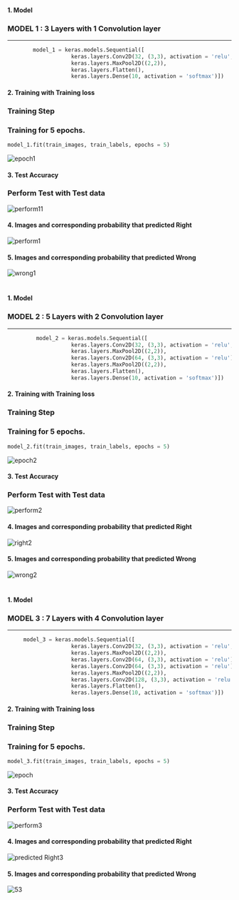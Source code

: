 
#### 1. Model

### MODEL 1 : 3 Layers with 1 Convolution layer
----------
``` Python
        model_1 = keras.models.Sequential([
                    keras.layers.Conv2D(32, (3,3), activation = 'relu', input_shape = (28, 28,1)),  # layer 1 
                    keras.layers.MaxPool2D((2,2)),                                                  # layer 2 
                    keras.layers.Flatten(),
                    keras.layers.Dense(10, activation = 'softmax')])                                # layer 3

```


#### 2. Training with Training loss
### Training Step
### Training for 5 epochs.
```Python
model_1.fit(train_images, train_labels, epochs = 5)
```
![epoch1](https://user-images.githubusercontent.com/66125576/173198839-c2b4ba75-0c9f-4bbf-b413-993280b86de9.PNG)




#### 3. Test Accuracy
### Perform Test with Test data

![perform11](https://user-images.githubusercontent.com/66125576/173198905-09c716ea-8fd9-4a13-be6c-993e50d6316e.PNG)


#### 4. Images and corresponding probability that predicted Right
![perform1](https://user-images.githubusercontent.com/66125576/173198873-89f3ea60-5ca4-4e0e-996a-be1ea1391625.PNG)

#### 5. Images and corresponding probability that predicted Wrong
![wrong1](https://user-images.githubusercontent.com/66125576/173198915-8832a1b3-0783-40e8-bdab-3f6ecdefd98e.PNG)


#
#
#
#

#### 1. Model

### MODEL 2 : 5 Layers with 2 Convolution layer
----------
``` Python
         model_2 = keras.models.Sequential([
                    keras.layers.Conv2D(32, (3,3), activation = 'relu', input_shape=(28,28,1)),     # layer 1 
                    keras.layers.MaxPool2D((2,2)),                                                  # layer 2
                    keras.layers.Conv2D(64, (3,3), activation = 'relu'),                            # layer 3 
                    keras.layers.MaxPool2D((2,2)),                                                  # layer 4
                    keras.layers.Flatten(),
                    keras.layers.Dense(10, activation = 'softmax')])                                # layer 5

```


#### 2. Training with Training loss
### Training Step
### Training for 5 epochs.
```Python
model_2.fit(train_images, train_labels, epochs = 5)
```
![epoch2](https://user-images.githubusercontent.com/66125576/173199109-e8995e68-c269-49c7-be38-c5c5b6e4328c.PNG)





#### 3. Test Accuracy
### Perform Test with Test data
![perform2](https://user-images.githubusercontent.com/66125576/173199123-c6798ad3-0af5-4f94-9895-e791cb48ea14.PNG)




#### 4. Images and corresponding probability that predicted Right
![right2](https://user-images.githubusercontent.com/66125576/173199141-89639eb8-48a9-4361-a0cb-e47217c4a569.PNG)


#### 5. Images and corresponding probability that predicted Wrong

![wrong2](https://user-images.githubusercontent.com/66125576/173199149-7d019efc-f12d-496d-99fd-e983c54d6667.PNG)


#
#
#
#


#### 1. Model

### MODEL 3 : 7 Layers with 4 Convolution layer
----------
``` Python
     model_3 = keras.models.Sequential([
                    keras.layers.Conv2D(32, (3,3), activation = 'relu', input_shape = (28, 28,1)),  # layer 1
                    keras.layers.MaxPool2D((2,2)),                                                  # layer 2
                    keras.layers.Conv2D(64, (3,3), activation = 'relu'),                            # layer 3
                    keras.layers.Conv2D(64, (3,3), activation = 'relu'),                            # layer 4
                    keras.layers.MaxPool2D((2,2)),                                                  # layer 5
                    keras.layers.Conv2D(128, (3,3), activation = 'relu'),                           # layer 6
                    keras.layers.Flatten(),
                    keras.layers.Dense(10, activation = 'softmax')])   
```


#### 2. Training with Training loss
### Training Step
### Training for 5 epochs.
```Python
model_3.fit(train_images, train_labels, epochs = 5)
```
![epoch](https://user-images.githubusercontent.com/66125576/173174477-c4fcf9c8-2100-4b41-9fb1-f7bd37b512fd.PNG)


#### 3. Test Accuracy
### Perform Test with Test data
![perform3](https://user-images.githubusercontent.com/66125576/173178224-83e70659-f71e-4b33-aa22-ca1658fb139f.PNG)

#### 4. Images and corresponding probability that predicted Right
![predicted Right3](https://user-images.githubusercontent.com/66125576/173178257-d55a0800-8e2c-463a-9f19-806e5c58aae0.PNG)

#### 5. Images and corresponding probability that predicted Wrong
![53](https://user-images.githubusercontent.com/66125576/173178282-4e27b793-595c-4e62-8058-091b544a23f0.PNG)
